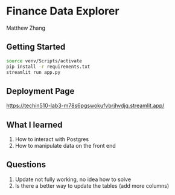 # Finance Data Explorer

Matthew Zhang

## Getting Started

```bash
source venv/Scripts/activate
pip install -r requirements.txt
streamlit run app.py
```

## Deployment Page

https://techin510-lab3-m78s6pgswokufvbrjhvdjq.streamlit.app/

## What I learned

1. How to interact with Postgres
2. How to manipulate data on the front end

## Questions

1. Update not fully working, no idea how to solve
2. Is there a better way to update the tables (add more columns)